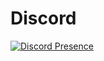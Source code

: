 # Discord 
[![Discord Presence](https://lanyard.cnrad.dev/api/1104499243814748210)](https://discord.com/users/1104499243814748210)
